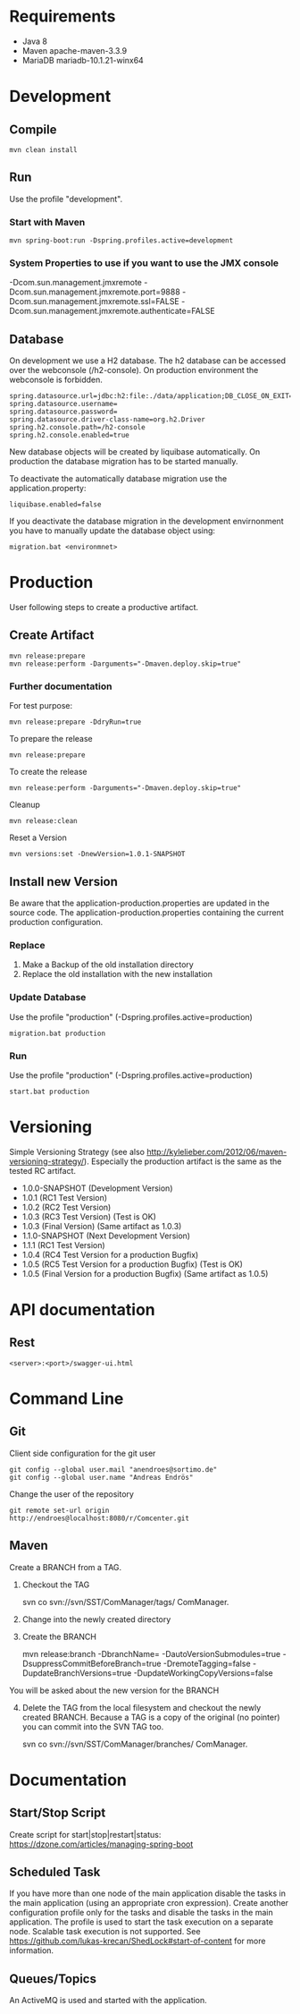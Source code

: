 # Requirements
* Java 8
* Maven apache-maven-3.3.9
* MariaDB mariadb-10.1.21-winx64

# Development

## Compile

	mvn clean install
	
## Run
Use the profile "development".

### Start with Maven

	mvn spring-boot:run -Dspring.profiles.active=development

### System Properties to use if you want to use the JMX console 

-Dcom.sun.management.jmxremote
-Dcom.sun.management.jmxremote.port=9888
-Dcom.sun.management.jmxremote.ssl=FALSE
-Dcom.sun.management.jmxremote.authenticate=FALSE

## Database
On development we use a H2 database. The h2 database can be accessed over the webconsole (/h2-console). On production environment the webconsole is forbidden.

	spring.datasource.url=jdbc:h2:file:./data/application;DB_CLOSE_ON_EXIT=FALSE
	spring.datasource.username=
	spring.datasource.password=
	spring.datasource.driver-class-name=org.h2.Driver
	spring.h2.console.path=/h2-console
	spring.h2.console.enabled=true

New database objects will be created by liquibase automatically. On production the database migration has to be started manually.

To deactivate the automatically database migration use the application.property:

	liquibase.enabled=false
	
If you deactivate the database migration in the development envirnonment you have to manually update the database object using:

	migration.bat <environmnet>

# Production
User following steps to create a productive artifact.

## Create Artifact

	mvn release:prepare
	mvn release:perform -Darguments="-Dmaven.deploy.skip=true"

### Further documentation
For test purpose:

	mvn release:prepare -DdryRun=true

To prepare the release

	mvn release:prepare
	
To create the release

	mvn release:perform -Darguments="-Dmaven.deploy.skip=true"
	
Cleanup

	mvn release:clean
	
Reset a Version
	
	mvn versions:set -DnewVersion=1.0.1-SNAPSHOT

## Install new Version
Be aware that the application-production.properties are updated in the source code.
The application-production.properties containing the current production configuration.

### Replace
1. Make a Backup of the old installation directory
2. Replace the old installation with the new installation

### Update Database
Use the profile "production" (-Dspring.profiles.active=production)

	migration.bat production

### Run
Use the profile "production" (-Dspring.profiles.active=production)

	start.bat production

# Versioning
Simple Versioning Strategy (see also http://kylelieber.com/2012/06/maven-versioning-strategy/).
Especially the production artifact is the same as the tested RC artifact.
- 1.0.0-SNAPSHOT (Development Version)
- 1.0.1 (RC1 Test Version)
- 1.0.2 (RC2 Test Version)
- 1.0.3 (RC3 Test Version) (Test is OK)
- 1.0.3 (Final Version) (Same artifact as 1.0.3)
- 1.1.0-SNAPSHOT (Next Development Version)
- 1.1.1 (RC1 Test Version)
- 1.0.4 (RC4 Test Version for a production Bugfix)
- 1.0.5 (RC5 Test Version for a production Bugfix) (Test is OK)
- 1.0.5 (Final Version for a production Bugfix) (Same artifact as 1.0.5)

# API documentation
## Rest

	<server>:<port>/swagger-ui.html

# Command Line

## Git

Client side configuration for the git user

	git config --global user.mail "anendroes@sortimo.de"
	git config --global user.name "Andreas Endrös"

Change the user of the repository

	git remote set-url origin http://endroes@localhost:8080/r/Comcenter.git
	
## Maven

Create a BRANCH from a TAG.

1. Checkout the TAG

	svn co svn://svn/SST/ComManager/tags/<tag> ComManager.<tag>

2. Change into the newly created directory

3. Create the BRANCH

	mvn release:branch -DbranchName=<BRANCH> -DautoVersionSubmodules=true -DsuppressCommitBeforeBranch=true -DremoteTagging=false -DupdateBranchVersions=true -DupdateWorkingCopyVersions=false

You will be asked about the new version for the BRANCH

4. Delete the TAG from the local filesystem and checkout the newly created BRANCH.
Because a TAG is a copy of the original (no pointer) you can commit into the SVN TAG too.

	svn co svn://svn/SST/ComManager/branches/<branch> ComManager.<branch>

# Documentation

## Start/Stop Script
Create script for start|stop|restart|status: https://dzone.com/articles/managing-spring-boot

## Scheduled Task
If you have more than one node of the main application disable the tasks in the main application (using an appropriate cron expression).
Create another configuration profile only for the tasks and disable the tasks in the main application. The profile is used to start the task execution on a separate node. Scalable task execution is not supported. See https://github.com/lukas-krecan/ShedLock#start-of-content for
more information.

## Queues/Topics
An ActiveMQ is used and started with the application.
